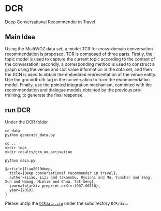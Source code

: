# DCR
Deep Conversational Recommender in Travel

## Main Idea
Using the MultiWOZ data set, a model TCR for cross-domain conversation recommendation is proposed. TCR is composed of three parts. Firstly, the topic model is used to capture the current topic according to the context of the conversation; secondly, a corresponding method is used to construct a graph using the venue and slot value information in the data set, and then the GCN is used to obtain the embedded representation of the venue entity. Use the groundtruth tag in the conversation to train the recommendation model. Finally, use the pointed integration mechanism, combined with the recommendation and dialogue models obtained by the previous pre-training, to generate the final response.

## run DCR

Under the DCR folder

```
cd data
python generate_data.py

cd ..
mkdir logs
mkdir results/gcn_no_activation

python main.py
```

```
@article{liao2019deep,
  title={Deep conversational recommender in travel},
  author={Liao, Lizi and Takanobu, Ryuichi and Ma, Yunshan and Yang, Xun and Huang, Minlie and Chua, Tat-Seng},
  journal={arXiv preprint arXiv:1907.00710},
  year={2019}
}
```

Please unzip the [``DCRdata.zip``](https://drive.google.com/open?id=1bv-AcHOM6hZV6sLrBWLY5jmc792rNoYS) under the subdirectory ``DCR/data``

